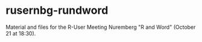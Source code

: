 # rusernbg-rundword
Material and files for the R-User Meeting Nuremberg "R and Word" (October 21 at 18:30).
